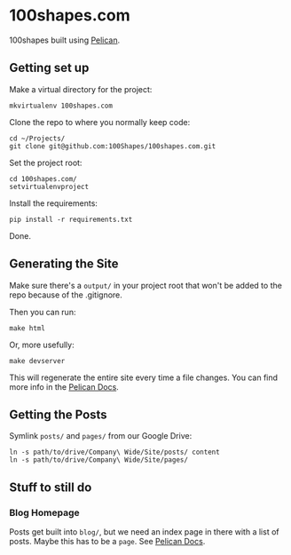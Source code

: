 100shapes.com
=============

100shapes built using [Pelican](http://docs.getpelican.com/en/3.0/).

Getting set up
--------------

Make a virtual directory for the project:

	mkvirtualenv 100shapes.com

Clone the repo to where you normally keep code:

	cd ~/Projects/
	git clone git@github.com:100Shapes/100shapes.com.git

Set the project root:

	cd 100shapes.com/
	setvirtualenvproject

Install the requirements:

	pip install -r requirements.txt

Done.


Generating the Site
-------------------

Make sure there's a `output/` in your project root that won't be added to the repo because of the .gitignore.

Then you can run:
	
	make html

Or, more usefully:

	make devserver

This will regenerate the entire site every time a file changes. You can find more info in the [Pelican Docs](http://docs.getpelican.com/en/3.0/getting_started.html#kickstart-a-blog).


Getting the Posts
-----------------

Symlink `posts/` and `pages/` from our Google Drive:

	ln -s path/to/drive/Company\ Wide/Site/posts/ content
	ln -s path/to/drive/Company\ Wide/Site/pages/



Stuff to still do
----------------- 
	 
### Blog Homepage

Posts get built into `blog/`, but we need an index page in there with a list of posts. Maybe this has to be a `page`. See [Pelican Docs](http://docs.getpelican.com/en/3.0/).